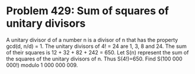 # Problem 429: Sum of squares of unitary divisors
A unitary divisor d of a number n is a divisor of n that has the
property gcd(d, n/d) = 1. The unitary divisors of 4! = 24 are 1, 3, 8
and 24. The sum of their squares is 12 + 32 + 82 + 242 = 650. Let S(n)
represent the sum of the squares of the unitary divisors of n. Thus
S(4!)=650. Find S(100 000 000!) modulo 1 000 000 009.
